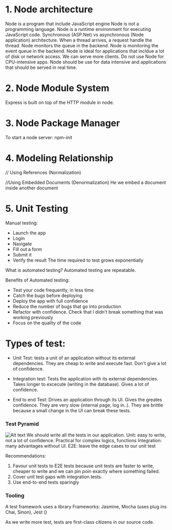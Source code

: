 # 1. Node architecture 
Node is a program that include JavaScript engine 
Node is not a programming language. Node is a runtime environment for executing JavaScript code.
Synchronous (ASP.Net) vs asynchronous (Node application) architecture.
When a thread arrives, a request handle the thread. Node monitors the queue in the backend. 
Node is monitoring the event queue in the backend.
Node is ideal for applications that incldue a lot of disk or network access. We can serve more clients.
Do not use Node for CPU-intensive apps. Node should be use for data intensive and applications that should be served in real time. 

# 2. Node Module System
Express is built on top of the HTTP module in node.

# 3. Node Package Manager
To start a node server: npm-init


# 4. Modeling Relationship
// Using References (Normalization)

//Using Embedded Documents (Denormalization)
He we embed a document inside another document 

# 5. Unit Testing 
Manual testing:
- Launch the app
- Login
- Navigate
- Fill out a form 
- Submit it 
- Verify the result
The time required to test grows exponentially 

What is automated testing?
Automated testing are repeatable. 

Benefits of Automated testing:
- Test your code frequently, in less time
- Catch the bugs before deploying
- Deploy the app with full confidence 
- Reduce the number of bugs that go into production
- Refactor with confidence. Check that I didn't break something that was working previously
- Focus on the quality of the code

# Types of test: 
- Unit Test: tests a unit of an application without its external dependencies. They are cheap to write and execute fast. Don't give a lot of confidence. 

- Integration test: Tests the application with its external dependencies. Takes longer to excecute (writing in the database). Gives a lot of confidence. 

- End to end Test: Drives an application through its UI. Gives the greates confidence. They are very slow (internal page, log in..). They are brittle because a small change in the UI can break these tests.

### Test Pyramid
![Alt text](image.png)
We should write all the tests in our application. 
Unit: easy to write, not a lot of confidence. Practical for complex logics, functions 
Integration: many advantages without UI. 
E2E: leave the edge cases to our unit test 

Recommendations: 
1. Favour unit tests to E2E tests because unit tests are faster to write, cheaper to write and we can pin poin exactly where something failed.
2. Cover unit test gaps with integration tests.
3. Use end-to-end tests sparingly

### Tooling
A test framework uses a library
Frameworks: Jasmine, Mocha (uses plug ins Chai, Sinon), Jest () 

As we write more test, tests are first-class citizens in our source code. 

